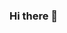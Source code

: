 ### Hi there 👋

<!--
**aryanh0911/aryanh0911** is a ✨ _special_ ✨ repository because its `README.md` (this file) appears on your GitHub profile.

Here are some ideas to get you started:

- 🔭 I’m currently working on my development and problem solving skills
- 🌱 I’m currently learning full stack web development
- 📫 How to reach me: 
